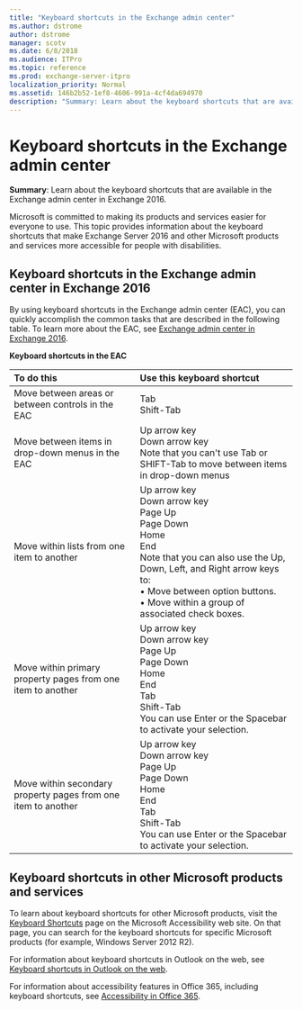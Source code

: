 ```yaml
---
title: "Keyboard shortcuts in the Exchange admin center"
ms.author: dstrome
author: dstrome
manager: scotv
ms.date: 6/8/2018
ms.audience: ITPro
ms.topic: reference
ms.prod: exchange-server-itpro
localization_priority: Normal
ms.assetid: 146b2b52-1ef8-4606-991a-4cf4da694970
description: "Summary: Learn about the keyboard shortcuts that are available in the Exchange admin center in Exchange 2016."
---
```


# Keyboard shortcuts in the Exchange admin center

 **Summary**: Learn about the keyboard shortcuts that are available in the Exchange admin center in Exchange 2016.
  
Microsoft is committed to making its products and services easier for everyone to use. This topic provides information about the keyboard shortcuts that make Exchange Server 2016 and other Microsoft products and services more accessible for people with disabilities.
  
## Keyboard shortcuts in the Exchange admin center in Exchange 2016

By using keyboard shortcuts in the Exchange admin center (EAC), you can quickly accomplish the common tasks that are described in the following table. To learn more about the EAC, see [Exchange admin center in Exchange 2016](../architecture/client-access/exchange-admin-center.md).
  
**Keyboard shortcuts in the EAC**

|**To do this**|**Use this keyboard shortcut**|
|:-----|:-----|
|Move between areas or between controls in the EAC  <br/> |Tab  <br/> Shift-Tab  <br/> |
|Move between items in drop-down menus in the EAC  <br/> |Up arrow key  <br/> Down arrow key  <br/> Note that you can't use Tab or SHIFT-Tab to move between items in drop-down menus  <br/> |
|Move within lists from one item to another  <br/> |Up arrow key  <br/> Down arrow key  <br/> Page Up  <br/> Page Down  <br/> Home  <br/> End  <br/> Note that you can also use the Up, Down, Left, and Right arrow keys to:  <br/> • Move between option buttons.  <br/> • Move within a group of associated check boxes.  <br/> |
|Move within primary property pages from one item to another  <br/> |Up arrow key  <br/> Down arrow key  <br/> Page Up  <br/> Page Down  <br/> Home  <br/> End  <br/> Tab  <br/> Shift-Tab  <br/> You can use Enter or the Spacebar to activate your selection.  <br/> |
|Move within secondary property pages from one item to another  <br/> |Up arrow key  <br/> Down arrow key  <br/> Page Up  <br/> Page Down  <br/> Home  <br/> End  <br/> Tab  <br/> Shift-Tab  <br/> You can use Enter or the Spacebar to activate your selection.  <br/> |
   
## Keyboard shortcuts in other Microsoft products and services

To learn about keyboard shortcuts for other Microsoft products, visit the [Keyboard Shortcuts](https://go.microsoft.com/fwlink/p/?LinkId=248894) page on the Microsoft Accessibility web site. On that page, you can search for the keyboard shortcuts for specific Microsoft products (for example, Windows Server 2012 R2). 
  
For information about keyboard shortcuts in Outlook on the web, see [Keyboard shortcuts in Outlook on the web](https://go.microsoft.com/fwlink/p/?LinkId=823540).
  
For information about accessibility features in Office 365, including keyboard shortcuts, see [Accessibility in Office 365](https://go.microsoft.com/fwlink/p/?LinkID=521946).
  

